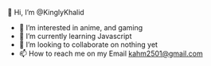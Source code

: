  👋 Hi, I’m @KinglyKhalid
- 👀 I’m interested in anime, and gaming
- 🌱 I’m currently learning Javascript
- 💞️ I’m looking to collaborate on nothing yet
- 📫 How to reach me on my Email kahm2501@gmail.com

<!---
KinglyKhalid/KinglyKhalid is a ✨ special ✨ repository because its `README.md` (this file) appears on your GitHub profile.
You can click the Preview link to take a look at your changes.
--->
